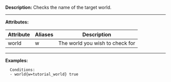 **Description:** Checks the name of the target world.

---

**Attributes:**

| Attribute | Aliases        | Description               |
| --------- | -------------  | ------------------------- |
| world| w| The world you wish to check for|

---

**Examples:**

```
  Conditions:
  - world{w=tutorial_world} true
```